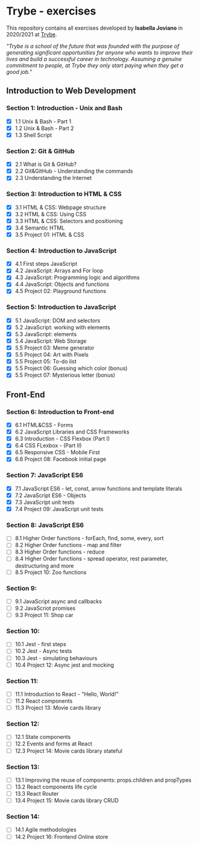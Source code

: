 # Trybe - exercises

This repository contains all exercises developed by **Isabella Joviano** in 2020/2021 at [Trybe](https://www.betrybe.com/). 

_"Trybe is a school of the future that was founded with the purpose of generating significant opportunities for anyone who wants to improve their lives and build a successful career in technology. Assuming a genuine commitment to people, at Trybe they only start paying when they get a good job."_

## Introduction to Web Development

### Section 1: Introduction - Unix and Bash

- [x] 1.1 Unix & Bash - Part 1
- [x] 1.2 Unix & Bash - Part 2
- [x] 1.3 Shell Script

### Section 2: Git & GitHub

- [x] 2.1 What is Git & GitHub?
- [x] 2.2 Git&GitHub - Understanding the commands
- [x] 2.3 Understanding the Internet

### Section 3: Introduction to HTML & CSS
- [x] 3.1 HTML & CSS: Webpage structure
- [x] 3.2 HTML & CSS: Using CSS
- [x] 3.3 HTML & CSS: Selectors and positioning 
- [x] 3.4 Semantic HTML
- [x] 3.5 Project 01: HTML & CSS

### Section 4: Introduction to JavaScript
- [x] 4.1 First steps JavaScript
- [x] 4.2 JavaScript: Arrays and For loop
- [x] 4.3 JavaScript: Programming logic and algorithms
- [x] 4.4 JavaScript: Objects and functions
- [x] 4.5 Project 02: Playground functions

### Section 5: Introduction to JavaScript
- [x] 5.1 JavaScript: DOM and selectors
- [x] 5.2 JavaScript: working with elements
- [x] 5.3 JavaScript: elements
- [x] 5.4 JavaScript: Web Storage
- [x] 5.5 Project 03: Meme generator
- [x] 5.5 Project 04: Art with Pixels
- [x] 5.5 Project 05: To-do list
- [x] 5.5 Project 06: Guessing which color (bonus)
- [x] 5.5 Project 07: Mysterious letter (bonus)

## Front-End

### Section 6: Introduction to Front-end
- [x] 6.1 HTML&CSS - Forms
- [x] 6.2 JavaScript Libraries and CSS Frameworks
- [x] 6.3 Introduction - CSS Flexbox (Part I)
- [x] 6.4 CSS FLexbox - (Part II)
- [x] 6.5 Responsive CSS - Mobile First
- [x] 6.6 Project 08: Facebook initial page

### Section 7: JavaScript ES6
- [x] 7.1 JavaScript ES6 - let, const, arrow functions and template literals
- [x] 7.2 JavaScript ES6 - Objects
- [x] 7.3 JavaScript unit tests
- [x] 7.4 Project 09: JavaScript unit tests

### Section 8: JavaScript ES6
- [ ]  8.1 Higher Order functions - forEach, find, some, every, sort
- [ ]  8.2 Higher Order functions - map and filter
- [ ]  8.3 Higher Order functions - reduce
- [ ]  8.4 Higher Order functions - spread operator, rest parameter, destructuring and more
- [ ]  8.5 Project 10: Zoo functions

### Section 9: 
- [ ]  9.1 JavaScript async and callbacks
- [ ]  9.2 JavaScriot promises
- [ ]  9.3 Project 11: Shop car

### Section 10:
- [ ]  10.1 Jest - first steps
- [ ]  10.2 Jest - Async tests
- [ ]  10.3 Jest - simulating behaviours 
- [ ]  10.4 Project 12: Async jest and mocking

### Section 11:
- [ ]  11.1 Introduction to React - "Hello, World!"
- [ ]  11.2 React components
- [ ]  11.3 Project 13: Movie cards library

### Section 12:
- [ ]  12.1 State components
- [ ]  12.2 Events and forms at React
- [ ]  12.3 Project 14: Movie cards library stateful

### Section 13: 
- [ ]  13.1 Improving the reuse of components: props.children and propTypes
- [ ]  13.2 React components life cycle
- [ ]  13.3 React Router
- [ ]  13.4 Project 15: Movie cards library CRUD

### Section 14:
- [ ]  14.1 Agile methodologies
- [ ]  14.2 Project 16: Frontend Online store